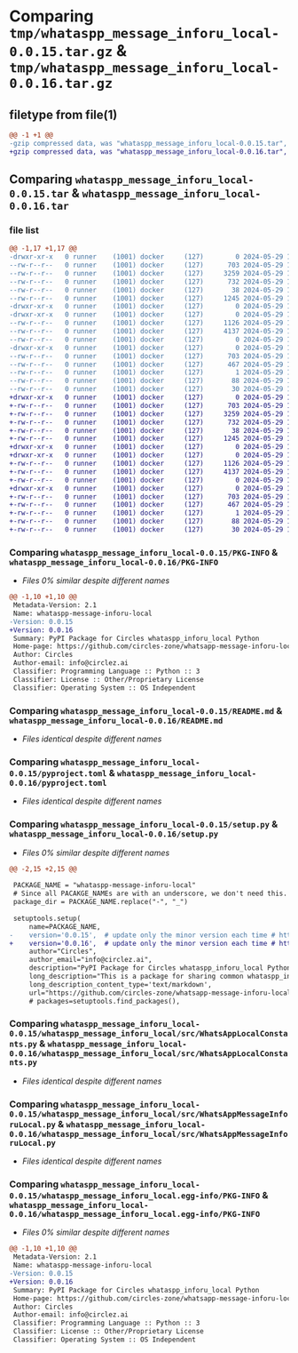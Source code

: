 # Comparing `tmp/whataspp_message_inforu_local-0.0.15.tar.gz` & `tmp/whataspp_message_inforu_local-0.0.16.tar.gz`

## filetype from file(1)

```diff
@@ -1 +1 @@
-gzip compressed data, was "whataspp_message_inforu_local-0.0.15.tar", last modified: Wed May 29 10:24:34 2024, max compression
+gzip compressed data, was "whataspp_message_inforu_local-0.0.16.tar", last modified: Wed May 29 11:37:20 2024, max compression
```

## Comparing `whataspp_message_inforu_local-0.0.15.tar` & `whataspp_message_inforu_local-0.0.16.tar`

### file list

```diff
@@ -1,17 +1,17 @@
-drwxr-xr-x   0 runner    (1001) docker     (127)        0 2024-05-29 10:24:34.255179 whataspp_message_inforu_local-0.0.15/
--rw-r--r--   0 runner    (1001) docker     (127)      703 2024-05-29 10:24:34.255179 whataspp_message_inforu_local-0.0.15/PKG-INFO
--rw-r--r--   0 runner    (1001) docker     (127)     3259 2024-05-29 10:23:51.000000 whataspp_message_inforu_local-0.0.15/README.md
--rw-r--r--   0 runner    (1001) docker     (127)      732 2024-05-29 10:23:57.000000 whataspp_message_inforu_local-0.0.15/pyproject.toml
--rw-r--r--   0 runner    (1001) docker     (127)       38 2024-05-29 10:24:34.255179 whataspp_message_inforu_local-0.0.15/setup.cfg
--rw-r--r--   0 runner    (1001) docker     (127)     1245 2024-05-29 10:23:51.000000 whataspp_message_inforu_local-0.0.15/setup.py
-drwxr-xr-x   0 runner    (1001) docker     (127)        0 2024-05-29 10:24:34.251179 whataspp_message_inforu_local-0.0.15/whataspp_message_inforu_local/
-drwxr-xr-x   0 runner    (1001) docker     (127)        0 2024-05-29 10:24:34.251179 whataspp_message_inforu_local-0.0.15/whataspp_message_inforu_local/src/
--rw-r--r--   0 runner    (1001) docker     (127)     1126 2024-05-29 10:23:51.000000 whataspp_message_inforu_local-0.0.15/whataspp_message_inforu_local/src/WhatsAppLocalConstants.py
--rw-r--r--   0 runner    (1001) docker     (127)     4137 2024-05-29 10:23:51.000000 whataspp_message_inforu_local-0.0.15/whataspp_message_inforu_local/src/WhatsAppMessageInforuLocal.py
--rw-r--r--   0 runner    (1001) docker     (127)        0 2024-05-29 10:23:51.000000 whataspp_message_inforu_local-0.0.15/whataspp_message_inforu_local/src/__init__.py
-drwxr-xr-x   0 runner    (1001) docker     (127)        0 2024-05-29 10:24:34.255179 whataspp_message_inforu_local-0.0.15/whataspp_message_inforu_local.egg-info/
--rw-r--r--   0 runner    (1001) docker     (127)      703 2024-05-29 10:24:34.000000 whataspp_message_inforu_local-0.0.15/whataspp_message_inforu_local.egg-info/PKG-INFO
--rw-r--r--   0 runner    (1001) docker     (127)      467 2024-05-29 10:24:34.000000 whataspp_message_inforu_local-0.0.15/whataspp_message_inforu_local.egg-info/SOURCES.txt
--rw-r--r--   0 runner    (1001) docker     (127)        1 2024-05-29 10:24:34.000000 whataspp_message_inforu_local-0.0.15/whataspp_message_inforu_local.egg-info/dependency_links.txt
--rw-r--r--   0 runner    (1001) docker     (127)       88 2024-05-29 10:24:34.000000 whataspp_message_inforu_local-0.0.15/whataspp_message_inforu_local.egg-info/requires.txt
--rw-r--r--   0 runner    (1001) docker     (127)       30 2024-05-29 10:24:34.000000 whataspp_message_inforu_local-0.0.15/whataspp_message_inforu_local.egg-info/top_level.txt
+drwxr-xr-x   0 runner    (1001) docker     (127)        0 2024-05-29 11:37:20.244600 whataspp_message_inforu_local-0.0.16/
+-rw-r--r--   0 runner    (1001) docker     (127)      703 2024-05-29 11:37:20.240600 whataspp_message_inforu_local-0.0.16/PKG-INFO
+-rw-r--r--   0 runner    (1001) docker     (127)     3259 2024-05-29 11:36:48.000000 whataspp_message_inforu_local-0.0.16/README.md
+-rw-r--r--   0 runner    (1001) docker     (127)      732 2024-05-29 11:36:53.000000 whataspp_message_inforu_local-0.0.16/pyproject.toml
+-rw-r--r--   0 runner    (1001) docker     (127)       38 2024-05-29 11:37:20.244600 whataspp_message_inforu_local-0.0.16/setup.cfg
+-rw-r--r--   0 runner    (1001) docker     (127)     1245 2024-05-29 11:36:48.000000 whataspp_message_inforu_local-0.0.16/setup.py
+drwxr-xr-x   0 runner    (1001) docker     (127)        0 2024-05-29 11:37:20.236600 whataspp_message_inforu_local-0.0.16/whataspp_message_inforu_local/
+drwxr-xr-x   0 runner    (1001) docker     (127)        0 2024-05-29 11:37:20.240600 whataspp_message_inforu_local-0.0.16/whataspp_message_inforu_local/src/
+-rw-r--r--   0 runner    (1001) docker     (127)     1126 2024-05-29 11:36:48.000000 whataspp_message_inforu_local-0.0.16/whataspp_message_inforu_local/src/WhatsAppLocalConstants.py
+-rw-r--r--   0 runner    (1001) docker     (127)     4137 2024-05-29 11:36:48.000000 whataspp_message_inforu_local-0.0.16/whataspp_message_inforu_local/src/WhatsAppMessageInforuLocal.py
+-rw-r--r--   0 runner    (1001) docker     (127)        0 2024-05-29 11:36:48.000000 whataspp_message_inforu_local-0.0.16/whataspp_message_inforu_local/src/__init__.py
+drwxr-xr-x   0 runner    (1001) docker     (127)        0 2024-05-29 11:37:20.240600 whataspp_message_inforu_local-0.0.16/whataspp_message_inforu_local.egg-info/
+-rw-r--r--   0 runner    (1001) docker     (127)      703 2024-05-29 11:37:20.000000 whataspp_message_inforu_local-0.0.16/whataspp_message_inforu_local.egg-info/PKG-INFO
+-rw-r--r--   0 runner    (1001) docker     (127)      467 2024-05-29 11:37:20.000000 whataspp_message_inforu_local-0.0.16/whataspp_message_inforu_local.egg-info/SOURCES.txt
+-rw-r--r--   0 runner    (1001) docker     (127)        1 2024-05-29 11:37:20.000000 whataspp_message_inforu_local-0.0.16/whataspp_message_inforu_local.egg-info/dependency_links.txt
+-rw-r--r--   0 runner    (1001) docker     (127)       88 2024-05-29 11:37:20.000000 whataspp_message_inforu_local-0.0.16/whataspp_message_inforu_local.egg-info/requires.txt
+-rw-r--r--   0 runner    (1001) docker     (127)       30 2024-05-29 11:37:20.000000 whataspp_message_inforu_local-0.0.16/whataspp_message_inforu_local.egg-info/top_level.txt
```

### Comparing `whataspp_message_inforu_local-0.0.15/PKG-INFO` & `whataspp_message_inforu_local-0.0.16/PKG-INFO`

 * *Files 0% similar despite different names*

```diff
@@ -1,10 +1,10 @@
 Metadata-Version: 2.1
 Name: whataspp-message-inforu-local
-Version: 0.0.15
+Version: 0.0.16
 Summary: PyPI Package for Circles whataspp_inforu_local Python
 Home-page: https://github.com/circles-zone/whatsapp-message-inforu-local-python-package
 Author: Circles
 Author-email: info@circlez.ai
 Classifier: Programming Language :: Python :: 3
 Classifier: License :: Other/Proprietary License
 Classifier: Operating System :: OS Independent
```

### Comparing `whataspp_message_inforu_local-0.0.15/README.md` & `whataspp_message_inforu_local-0.0.16/README.md`

 * *Files identical despite different names*

### Comparing `whataspp_message_inforu_local-0.0.15/pyproject.toml` & `whataspp_message_inforu_local-0.0.16/pyproject.toml`

 * *Files identical despite different names*

### Comparing `whataspp_message_inforu_local-0.0.15/setup.py` & `whataspp_message_inforu_local-0.0.16/setup.py`

 * *Files 0% similar despite different names*

```diff
@@ -2,15 +2,15 @@
 
 PACKAGE_NAME = "whataspp-message-inforu-local"
 # Since all PACAKGE_NAMEs are with an underscore, we don't need this. Why do we need it?
 package_dir = PACKAGE_NAME.replace("-", "_")
 
 setuptools.setup(
     name=PACKAGE_NAME,
-    version='0.0.15',  # update only the minor version each time # https://pypi.org/project/whataspp-inforu-local/
+    version='0.0.16',  # update only the minor version each time # https://pypi.org/project/whataspp-inforu-local/
     author="Circles",
     author_email="info@circlez.ai",
     description="PyPI Package for Circles whataspp_inforu_local Python",
     long_description="This is a package for sharing common whataspp_inforu_local function used in different repositories",
     long_description_content_type='text/markdown',
     url="https://github.com/circles-zone/whatsapp-message-inforu-local-python-package",
     # packages=setuptools.find_packages(),
```

### Comparing `whataspp_message_inforu_local-0.0.15/whataspp_message_inforu_local/src/WhatsAppLocalConstants.py` & `whataspp_message_inforu_local-0.0.16/whataspp_message_inforu_local/src/WhatsAppLocalConstants.py`

 * *Files identical despite different names*

### Comparing `whataspp_message_inforu_local-0.0.15/whataspp_message_inforu_local/src/WhatsAppMessageInforuLocal.py` & `whataspp_message_inforu_local-0.0.16/whataspp_message_inforu_local/src/WhatsAppMessageInforuLocal.py`

 * *Files identical despite different names*

### Comparing `whataspp_message_inforu_local-0.0.15/whataspp_message_inforu_local.egg-info/PKG-INFO` & `whataspp_message_inforu_local-0.0.16/whataspp_message_inforu_local.egg-info/PKG-INFO`

 * *Files 0% similar despite different names*

```diff
@@ -1,10 +1,10 @@
 Metadata-Version: 2.1
 Name: whataspp-message-inforu-local
-Version: 0.0.15
+Version: 0.0.16
 Summary: PyPI Package for Circles whataspp_inforu_local Python
 Home-page: https://github.com/circles-zone/whatsapp-message-inforu-local-python-package
 Author: Circles
 Author-email: info@circlez.ai
 Classifier: Programming Language :: Python :: 3
 Classifier: License :: Other/Proprietary License
 Classifier: Operating System :: OS Independent
```

